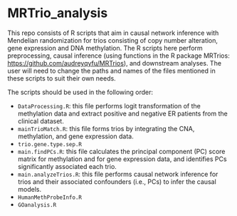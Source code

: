 # MRTrio_analysis
This repo consists of R scripts that aim in causal network inference with Mendelian randomization for trios consisting of copy number alteration, gene expression and DNA methylation.  The R scripts here perform preprocessing, causal inference (using functions in the R package MRTrios: https://github.com/audreyqyfu/MRTrios), and downstream analyses.  The user will need to change the paths and names of the files mentioned in these scripts to suit their own needs.

The scripts should be used in the following order:

- `DataProcessing.R`: this file performs logit transformation of the methylation data and extract positive and negative ER patients from the clinical dataset.    
- `mainTrioMatch.R`: this file forms trios by integrating the CNA, methylation, and gene expression data.
- `trio.gene.type.sep.R`     
- `main.findPCs.R`: this file calculates the principal component (PC) score matrix for methylation and for gene expression data, and identifies PCs significantly associated each trio.    
- `main.analyzeTrios.R`: this file performs causal network inference for trios and their associated confounders (i.e., PCs) to infer the causal models.   
- `HumanMethProbeInfo.R`     
- `GOanalysis.R`    

